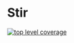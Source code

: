 # Stir

[![top level coverage](https://gocover.io/_badge/github.com/lingmiaotech/stir?0 "top level coverage")](http://gocover.io/github.com/urfave/cli)
